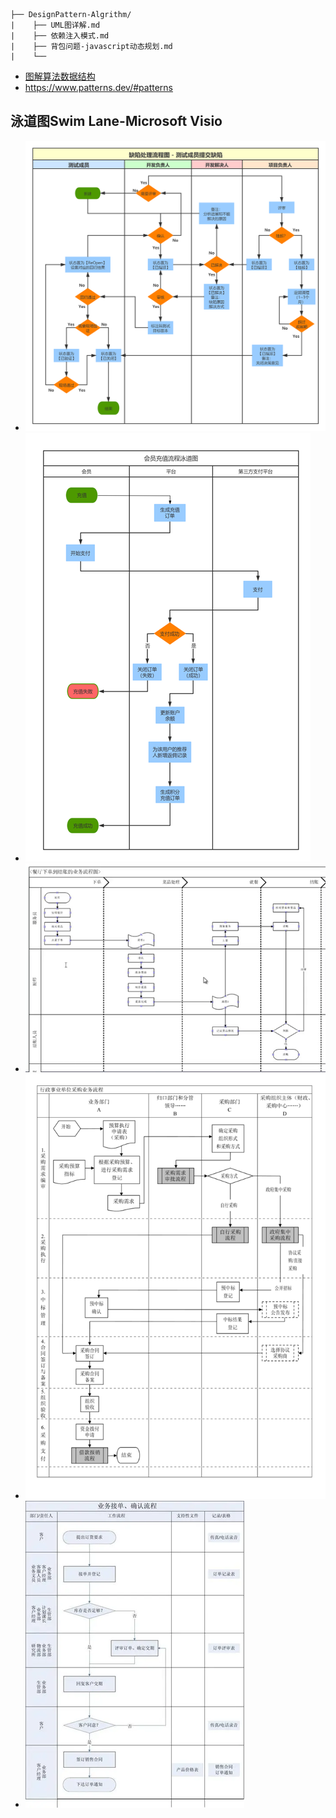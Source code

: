 ```
├── DesignPattern-Algrithm/
|    ├── UML图详解.md
|    ├── 依赖注入模式.md
|    ├── 背包问题-javascript动态规划.md
|    └── 
```

- [图解算法数据结构](https://github.com/krahets/LeetCode-Book)
- https://www.patterns.dev/#patterns

## 泳道图Swim Lane-Microsoft Visio

- ![泳道图](./images/泳道图.png)
- ![泳道图1](./images/泳道图1.png)
- ![泳道图2](./images/泳道图2.png)
- ![泳道图3](./images/泳道图3.png)
- ![泳道图4](./images/泳道图4.png)
